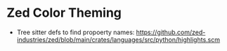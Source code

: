 # Zed Color Theming

- Tree sitter defs to find propoerty names: https://github.com/zed-industries/zed/blob/main/crates/languages/src/python/highlights.scm